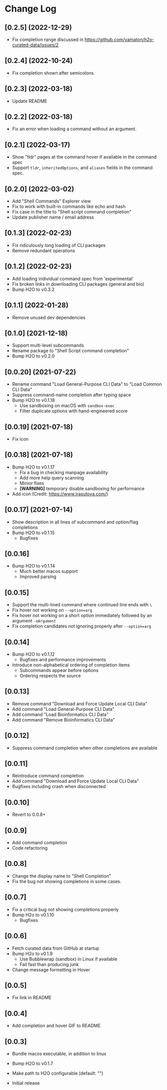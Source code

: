 # Change Log
## [0.2.5] (2022-12-29)
- Fix completion range discussed in https://github.com/yamaton/h2o-curated-data/issues/2

## [0.2.4] (2022-10-24)
- Fix completion shown after semicolons.

## [0.2.3] (2022-03-18)
- Update README

## [0.2.2] (2022-03-18)
- Fix an error when loading a command without an argument.

## [0.2.1] (2022-03-17)
- Show "tldr" pages at the command hover if available in the command spec
- Support `tldr`, `inheritedOptions`, and `aliases` fields in the command spec.

## [0.2.0] (2022-03-02)
- Add "Shell Commands" Explorer view
- Fix to work with built-in commands like echo and hash
- Fix case in the title to "Shell script command completion"
- Update publisher name / email address

## [0.1.3] (2022-02-23)
- Fix ridiculously long loading of CLI packages
- Remove redundant operations

## [0.1.2] (2022-02-23)
- Add loading individual command spec from 'experimental'
- Fix broken links in downloading CLI packages (general and bio)
- Bump H2O to v0.3.2

## [0.1.1] (2022-01-28)
- Remove unused dev dependencies

## [0.1.0] (2021-12-18)
- Support multi-level subcommands
- Rename package to "Shell Script command completion"
- Bump H2O to v0.2.0

## [0.0.20] (2021-07-22)
- Rename command "Load General-Purpose CLI Data" to "Load Common CLI Data"
- Suppress command-name completion after typing space
- Bump H2O to v0.1.18
    - Use sandboxing on macOS with `sandbox-exec`
    - Filter duplicate options with hand-engineered score

## [0.0.19] (2021-07-18)
- Fix icon

## [0.0.18] (2021-07-18)
- Bump H2O to v0.1.17
    - Fix a bug in checking manpage availability
    - Add more help query scanning
    - Minior fixes
    - **[WARNING]** temporary disable sandboxing for performance
- Add icon (Credit: https://www.irasutoya.com/)

## [0.0.17] (2021-07-14)
- Show description in all lines of subcommand and option/flag completions
- Bump H2O to v0.1.15
    - Bugfixes

## [0.0.16]
- Bump H2O to v0.1.14
    - Much better macos support
    - Improved parsing

## [0.0.15]
- Support the multi-lined command where continued line ends with `\`
- Fix hover not working on `--option=arg`
- Fix hover not working on a short option immediately followed by an argument `-oArgument`
- Fix completion candidates not ignoring properly after `--option=arg`

## [0.0.14]
- Bump H2O to v0.1.12
    - Bugfixes and performance improvements
- Introduce non-alphabetical ordering of completion items
    - Subcommands appear before options
    - Ordering respects the source

## [0.0.13]
- Remove command "Download and Force Update Local CLI Data"
- Add command "Load General-Purpose CLI Data"
- Add command "Load Bioinformatics CLI Data"
- Add command "Remove Bioinformatics CLI Data"

## [0.0.12]
- Suppress command completion when other completions are available

## [0.0.11]
- Reintroduce command completion
- Add command "Download and Force Update Local CLI Data"
- Bugfixes including crash when disconnected

## [0.0.10]
- Revert to 0.0.8+

## [0.0.9]
- Add command completion
- Code refactoring

## [0.0.8]
- Change the display name to "Shell Completion"
- Fix the bug not showing completions in some cases.

## [0.0.7]
- Fix a critical bug not showing completions properly
- Bump H2o to v0.1.10
    - Bugfixes

## [0.0.6]
- Fetch curated data from GitHub at startup
- Bump H2o to v0.1.9
    - Use Bubblewrap (sandbox) in Linux if available
    - Fail fast than producing junk
- Change message formatting in Hover

## [0.0.5]
- Fix link in README

## [0.0.4]
- Add completion and hover GIF to README

## [0.0.3]
- Bundle macos executable, in addition to linux
- Bump H2O to v0.1.7
- Make path to H2O configurable (default: "<bundled>")

- Initial release